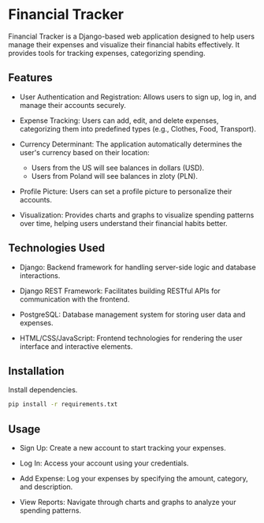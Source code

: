 # Financial Tracker

Financial Tracker is a Django-based web application designed to help users manage their expenses and visualize their financial habits effectively. It provides tools for tracking expenses, categorizing spending.

## Features
- User Authentication and Registration: Allows users to sign up, log in, and manage their accounts securely.

- Expense Tracking: Users can add, edit, and delete expenses, categorizing them into predefined types (e.g., Clothes, Food, Transport).
- Currency Determinant: The application automatically determines the user's currency based on their location:
  - Users from the US will see balances in dollars (USD).
  - Users from Poland will see balances in zloty (PLN).

 - Profile Picture: Users can set a profile picture to personalize their accounts.

- Visualization: Provides charts and graphs to visualize spending patterns over time, helping users understand their financial habits better.
## Technologies Used
- Django: Backend framework for handling server-side logic and database interactions.

- Django REST Framework: Facilitates building RESTful APIs for communication with the frontend.

- PostgreSQL: Database management system for storing user data and expenses.

- HTML/CSS/JavaScript: Frontend technologies for rendering the user interface and interactive elements.


## Installation

Install dependencies.

```bash
pip install -r requirements.txt
```

## Usage

 - Sign Up: Create a new account to start tracking your expenses.

 - Log In: Access your account using your credentials.

- Add Expense: Log your expenses by specifying the amount, category, and description.

- View Reports: Navigate through charts and graphs to analyze your spending patterns.
